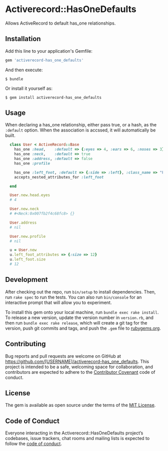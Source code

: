 # Activerecord::HasOneDefaults

Allows ActiveRecord to default has_one relationships.

## Installation

Add this line to your application's Gemfile:

```ruby
gem 'activerecord-has_one_defaults'
```

And then execute:

    $ bundle

Or install it yourself as:

    $ gem install activerecord-has_one_defaults

## Usage

When declaring a has_one relationship, either pass true, or a hash, as the
`:default` option.  When the association is accssed, it will automatically be
built.

```ruby
  class User < ActiveRecord::Base
    has_one :head,    :default => {:eyes => 4, :ears => 6, :noses => 3}
    has_one :neck,    :default => true
    has_one :address, :default => false
    has_one :profile

    has_one :left_foot, :default => {:side => :left}, :class_name => "Foot"
    accepts_nested_attributes_for :left_foot

  end

  User.new.head.eyes
  # 4

  User.new.neck
  # #<Neck:0x007fb2f4c68fc8> {}

  User.address
  # nil

  User.new.profile
  # nil

  u = User.new
  u.left_foot_attributes => {:size => 12}
  u.left_foot.size
  # 12
```

## Development

After checking out the repo, run `bin/setup` to install dependencies. Then, run `rake spec` to run the tests. You can also run `bin/console` for an interactive prompt that will allow you to experiment.

To install this gem onto your local machine, run `bundle exec rake install`. To release a new version, update the version number in `version.rb`, and then run `bundle exec rake release`, which will create a git tag for the version, push git commits and tags, and push the `.gem` file to [rubygems.org](https://rubygems.org).

## Contributing

Bug reports and pull requests are welcome on GitHub at https://github.com/[USERNAME]/activerecord-has_one_defaults. This project is intended to be a safe, welcoming space for collaboration, and contributors are expected to adhere to the [Contributor Covenant](http://contributor-covenant.org) code of conduct.

## License

The gem is available as open source under the terms of the [MIT License](http://opensource.org/licenses/MIT).

## Code of Conduct

Everyone interacting in the Activerecord::HasOneDefaults project’s codebases, issue trackers, chat rooms and mailing lists is expected to follow the [code of conduct](https://github.com/[USERNAME]/activerecord-has_one_defaults/blob/master/CODE_OF_CONDUCT.md).
